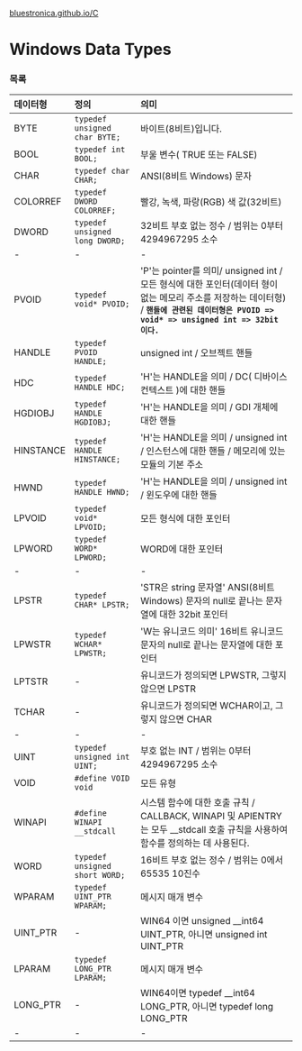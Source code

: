 [bluestronica.github.io/C](https://bluestronica.github.io/WindowsAPI)


# Windows Data Types


### 목록

| 데이터형 | 정의 | 의미 |
|:---|:---|:---|
|BYTE|`typedef unsigned char BYTE;`|바이트(8비트)입니다.|
|BOOL|`typedef int BOOL;`|부울 변수( TRUE 또는 FALSE)|
|CHAR|`typedef char CHAR;`|ANSI(8비트 Windows) 문자|
|COLORREF|`typedef DWORD COLORREF;`|빨강, 녹색, 파랑(RGB) 색 값(32비트)|
|DWORD|`typedef unsigned long DWORD;`|32비트 부호 없는 정수 / 범위는 0부터 4294967295 소수|
|-|-|-|
|PVOID|`typedef void* PVOID;`|'P'는 pointer를 의미/ unsigned int / 모든 형식에 대한 포인터(데이터 형이 없는 메모리 주소를 저장하는 데이터형) / **`핸들에 관련된 데이터형은 PVOID => void* => unsigned int => 32bit 이다.`**|
|HANDLE|`typedef PVOID HANDLE;`|unsigned int / 오브젝트 핸들|
|HDC|`typedef HANDLE HDC;`|'H'는 HANDLE을 의미 / DC( 디바이스 컨텍스트 )에 대한 핸들|
|HGDIOBJ|`typedef HANDLE HGDIOBJ;`|'H'는 HANDLE을 의미 / GDI 개체에 대한 핸들|
|HINSTANCE|`typedef HANDLE HINSTANCE;`|'H'는 HANDLE을 의미 / unsigned int / 인스턴스에 대한 핸들 / 메모리에 있는 모듈의 기본 주소|
|HWND|`typedef HANDLE HWND;`|'H'는 HANDLE을 의미 / unsigned int / 윈도우에 대한 핸들|
|LPVOID|`typedef void* LPVOID;`|모든 형식에 대한 포인터|
|LPWORD|`typedef WORD* LPWORD;`|WORD에 대한 포인터|
|-|-|-|
|LPSTR|`typedef CHAR* LPSTR;`|'STR은 string 문자열' ANSI(8비트 Windows) 문자의 null로 끝나는 문자열에 대한 32bit 포인터|
|LPWSTR|`typedef WCHAR* LPWSTR;`|'W는 유니코드 의미' 16비트 유니코드 문자의 null로 끝나는 문자열에 대한 포인터|
|LPTSTR|-|유니코드가 정의되면 LPWSTR, 그렇지 않으면 LPSTR|
|TCHAR|-|유니코드가 정의되면 WCHAR이고, 그렇지 않으면 CHAR|
|-|-|-|
|UINT|`typedef unsigned int UINT;`|부호 없는 INT / 범위는 0부터 4294967295 소수|
|VOID|`#define VOID void`|모든 유형|
|WINAPI|`#define WINAPI __stdcall`|시스템 함수에 대한 호출 규칙 / CALLBACK, WINAPI 및 APIENTRY 는 모두 __stdcall 호출 규칙을 사용하여 함수를 정의하는 데 사용된다.|
|WORD|`typedef unsigned short WORD;`|16비트 부호 없는 정수 / 범위는 0에서 65535 10진수|
|WPARAM|`typedef UINT_PTR WPARAM;`|메시지 매개 변수|
|UINT_PTR|-|WIN64 이면 unsigned __int64 UINT_PTR, 아니면 unsigned int UINT_PTR|
|LPARAM|`typedef LONG_PTR LPARAM;`|메시지 매개 변수|
|LONG_PTR|-|WIN64이면 typedef __int64 LONG_PTR, 아니면 typedef long LONG_PTR|
|-|-|-|

















